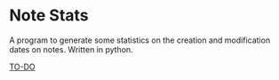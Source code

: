 # Note Stats

A program to generate some statistics on the creation and modification dates on notes. Written in python.


[TO-DO](TODO.md)
